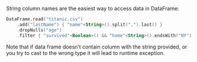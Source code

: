 [//]: # (title: String API)

<!---IMPORT org.jetbrains.kotlinx.dataframe.samples.api.ApiLevels-->

String column names are the easiest way to access data in DataFrame:

<!---FUN strings-->

```kotlin
DataFrame.read("titanic.csv")
    .add("lastName") { "name"<String>().split(",").last() }
    .dropNulls("age")
    .filter { "survived"<Boolean>() && "home"<String>().endsWith("NY") && "age"<Int>() in 10..20 }
```

<!---END-->

<warning>
Note that if data frame doesn’t contain column with the string provided, or you try to cast to the wrong type it will lead to runtime exception.
</warning>
